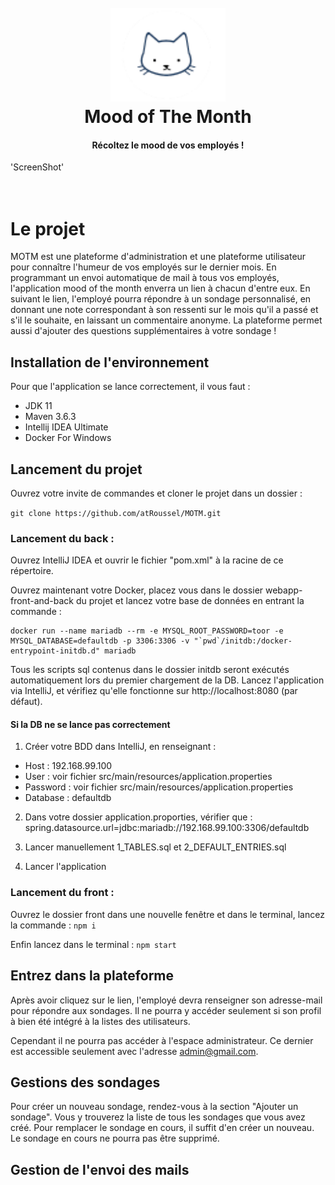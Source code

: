 
<h1 align="center">
  <br>
  <img src="https://github.com/atRoussel/MOTM/blob/main/webapp-front-and-back/front/src/assets/logo_mini.png" title="MOTM"height="150" />
  <br>
  Mood of The Month
  <br>
</h1>

<h4 align="center">Récoltez le mood de vos employés ! </h4>

'ScreenShot'
<br>
<br>
<br>


# Le projet

MOTM est une plateforme d'administration et une plateforme utilisateur pour connaître l'humeur de vos employés sur le dernier mois. En programmant un envoi automatique de mail à tous vos employés, l'application mood of the month enverra un lien à chacun d'entre eux. En suivant le lien, l'employé pourra répondre à un sondage personnalisé, en donnant une note correspondant à son ressenti sur le mois qu'il a passé et s'il le souhaite, en laissant un commentaire anonyme. La plateforme permet aussi d'ajouter des questions supplémentaires à votre sondage !


## Installation de l'environnement

Pour que l'application se lance correctement, il vous faut : 
- JDK 11 
- Maven 3.6.3
-  Intellij IDEA Ultimate
- Docker For Windows


## Lancement du projet

Ouvrez votre invite de commandes et cloner le projet dans un dossier : 

`git clone https://github.com/atRoussel/MOTM.git` 



### Lancement du back : 
Ouvrez IntelliJ IDEA et ouvrir le fichier "pom.xml" à la racine de ce répertoire.


Ouvrez maintenant votre Docker, placez vous dans le dossier webapp-front-and-back du projet et lancez votre base de données en entrant la commande : 
```
docker run --name mariadb --rm -e MYSQL_ROOT_PASSWORD=toor -e MYSQL_DATABASE=defaultdb -p 3306:3306 -v "`pwd`/initdb:/docker-entrypoint-initdb.d" mariadb
```


Tous les scripts sql contenus dans le dossier initdb seront exécutés automatiquement lors du premier chargement de la DB. Lancez l'application via IntelliJ, et vérifiez qu'elle fonctionne sur http://localhost:8080 (par défaut).

#### Si la DB ne se lance pas correctement 
1. Créer votre BDD dans IntelliJ, en renseignant : 
- Host : 192.168.99.100
- User : voir fichier src/main/resources/application.properties
- Password : voir fichier src/main/resources/application.properties
- Database : defaultdb

2. Dans votre dossier application.proporties, vérifier que : spring.datasource.url=jdbc:mariadb://192.168.99.100:3306/defaultdb

3. Lancer manuellement 1_TABLES.sql et 2_DEFAULT_ENTRIES.sql

4. Lancer l'application



### Lancement du front :

Ouvrez le dossier front dans une nouvelle fenêtre et dans le terminal, lancez la commande :
`npm i`

Enfin lancez dans le terminal : 
`npm start`


## Entrez dans la plateforme

Après avoir cliquez sur le lien, l'employé devra renseigner son adresse-mail pour répondre aux sondages. Il ne pourra y accéder seulement si son profil à bien été intégré à la listes des utilisateurs.

Cependant il ne pourra pas accéder à l'espace administrateur. Ce dernier est accessible seulement avec l'adresse admin@gmail.com. 


## Gestions des sondages

Pour créer un nouveau sondage, rendez-vous à la section "Ajouter un sondage". Vous y trouverez la liste de tous les sondages que vous avez créé. Pour remplacer le sondage en cours, il suffit d'en créer un nouveau. Le sondage en cours ne pourra pas être supprimé.

## Gestion de l'envoi des mails

